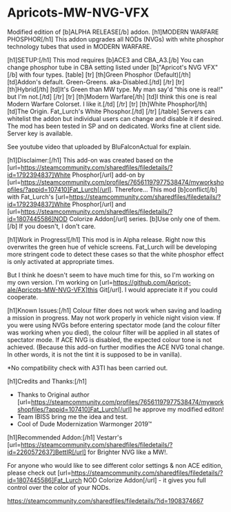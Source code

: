 # Apricots-MW-NVG-VFX

Modified edition of [b]ALPHA RELEASE[/b] addon.
[h1]MODERN WARFARE PHOSPHOR[/h1]
This addon upgrades all NODs (NVGs) with white phosphor technology tubes that used in MODERN WARFARE.

[h1]SETUP:[/h1]
This mod requires [b]ACE3 and CBA_A3.[/b]
You can change phosphor tube in CBA setting listed under [b]"Apricot's NVG VFX"[/b] with four types.
[table]
    [tr]
        [th]Green Phosphor (Default)[/th]
        [td]Addon's default. Green-Greens. aka-Disabled.[/td]
    [/tr]
    [tr]
        [th]Hybrid[/th]
        [td]It's Green than MW type. My man say'd "this one is real!" but I'm not.[/td]
    [/tr]
    [tr]
        [th]Modern Warfare[/th]
        [td]I think this one is real Modern Warfare Colorset. I like it.[/td]
    [/tr]
    [tr]
        [th]White Phosphor[/th]
        [td]The Origin. Fat_Lurch's White Phosphor.[/td]
    [/tr]
[/table]
Servers can whitelist the addon but individual users can change and disable it if desired.
The mod has been tested in SP and on dedicated.
Works fine at client side.
Server key is available.

See youtube video that uploaded by BluFalconActual for explain.

[h1]Disclaimer:[/h1]
This add-on was created based on the [url=https://steamcommunity.com/sharedfiles/filedetails/?id=1792394837]White Phosphor[/url] add-on by [url=https://steamcommunity.com/profiles/76561197977538474/myworkshopfiles/?appid=107410]Fat_Lurch[/url].
Therefore...
This mod [b]conflict[/b] with Fat_Lurch's [url=https://steamcommunity.com/sharedfiles/filedetails/?id=1792394837]White Phosphor[/url] and [url=https://steamcommunity.com/sharedfiles/filedetails/?id=1807445586]NOD Colorize Addon[/url] series.
[b]Use only one of them.[/b] If you doesn't, I don't care.

[h1]Work in Progress![/h1]
This mod is in Alpha release. Right now this overwrites the green hue of vehicle screens. Fat_Lurch will be developing more stringent code to detect these cases so that the white phosphor effect is only activated at appropriate times.

But I think he doesn't seem to have much time for this, so I'm working on my own version.
I'm working on [url=https://github.com/Apricot-ale/Apricots-MW-NVG-VFX]this Git[/url].
I would appreciate it if you could cooperate.

[h1]Known Issues:[/h1]
Colour filter does not work when saving and loading a mission in progress.
May not work properly in vehicle night vision view.
If you were using NVGs before entering spectator mode (and the colour filter was working when you died), the colour filter will be applied in all states of spectator mode.
If ACE NVG is disabled, the expected colour tone is not achieved. (Because this add-on further modifies the ACE NVG tonal change. In other words, it is not the tint it is supposed to be in vanilla).

*No compatibility check with A3TI has been carried out.

[h1]Credits and Thanks:[/h1]
- Thanks to Original author [url=https://steamcommunity.com/profiles/76561197977538474/myworkshopfiles/?appid=107410]Fat_Lurch[/url] he approve my modified editon!
- Team IBISS bring me the idea and test.
- Cool of Dude Modernization Warmonger 2019™

[h1]Recommended Addon:[/h1]
Vestarr's [url=https://steamcommunity.com/sharedfiles/filedetails/?id=2260572637]BettIR[/url] for Brighter NVG like a MW!.

For anyone who would like to see different color settings & non ACE edition, please check out [url=https://steamcommunity.com/sharedfiles/filedetails/?id=1807445586]Fat_Lurch NOD Colorize Addon[/url] - it gives you full control over the color of your NODs.

https://steamcommunity.com/sharedfiles/filedetails/?id=1908374667

